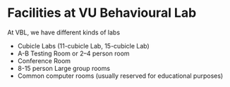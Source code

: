 
# Facilities at VU Behavioural Lab

At VBL, we have different kinds of labs

- Cubicle Labs (11-cubicle Lab, 15-cubicle Lab)     
- A-B Testing Room or 2–4 person room      
- Conference Room       
- 8-15 person Large group rooms     
- Common computer rooms (usually reserved for educational purposes)
